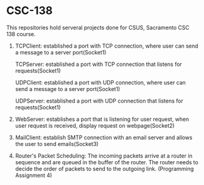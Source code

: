 # CSC-138

This repositories hold serveral projects done for CSUS, Sacramento CSC 138 course.

1. TCPClient: established a port with TCP connection, where user can send a message to a server port(Socket1)

   TCPServer: established a port with TCP connection that listens for requests(Socket1)

   UDPClient: established a port with UDP connection, where user can send a message to a server port(Socket1)

   UDPServer: established a port with UDP connection that listens for requests(Socket1)


2. WebServer: establishes a port that is listening for user request, when user request is received, display request on webpage(Socket2)

3. MailClient: establish SMTP connection with an email server and allows the user to send emails(Socket3)

4. Router's Packet Scheduling: The incoming packets arrive at a router in sequence and are queued in the buffer of the 
router. The router needs to decide the order of packets to send to the outgoing link. (Programming Assignment 4)
